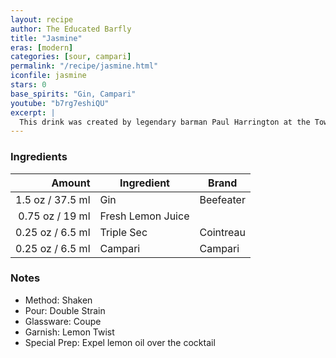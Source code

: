 ```yaml
---
layout: recipe
author: The Educated Barfly
title: "Jasmine"
eras: [modern]
categories: [sour, campari]
permalink: "/recipe/jasmine.html"
iconfile: jasmine
stars: 0
base_spirits: "Gin, Campari"
youtube: "b7rg7eshiQU"
excerpt: |
  This drink was created by legendary barman Paul Harrington at the Townhouse in Emeryville, CA in 1990. It’s named after his friend Matt Jasmin who was sitting at the bar with Harrington one day and asked him to “Make me something you’ve never made before.” The inspiration for this drink was the Pegu Club, a cocktail Harrington was a bit obsessed with. The drink gained more notoriety when Harrington included it in his book “Cocktails” which is now out of print and goes for about 75 bucks on eBay if you’re thinking about getting a copy.<br><br>When Harrington handed Jasmin the cocktail Jasmin took a sip and said: "Congratulations, you just invented Grapefruit Juice." Many years later Harrington would realize that he had been spelling the last name of his friend all wrong.
---
```


### Ingredients

|  Amount | Ingredient        | Brand     |
| ------: | ----------------- | --------- |
|  1.5 oz / 37.5 ml | Gin               | Beefeater |
| 0.75 oz / 19 ml | Fresh Lemon Juice |
| 0.25 oz / 6.5 ml | Triple Sec        | Cointreau |
| 0.25 oz / 6.5 ml | Campari           | Campari   |

### Notes

- Method: Shaken
- Pour: Double Strain
- Glassware: Coupe
- Garnish: Lemon Twist
- Special Prep: Expel lemon oil over the cocktail
